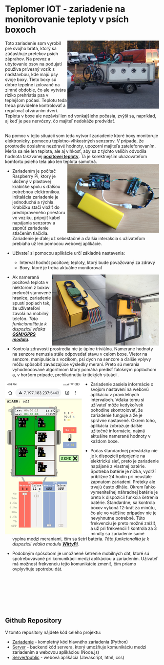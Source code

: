 # Teplomer IOT - zariadenie na monitorovanie teploty v psích boxoch

<img align="right" src="/.doc/trailer.png" width="300">
Toto zariadenie som vyrobil pre svojho brata, ktorý sa zúčastňuje pretekov psích záprahov. Na prevoz a ubytovanie psov na podujatí používa prívesný vozík s nadstavbou, kde majú psy svoje boxy. Tieto boxy sú dobre tepelne izolované na zimné obdobie, čo ale vytvára riziko prehriatia psa v teplejšom počasí. Teplotu teda treba pravidelne kontrolovať a regulovať otváraním dverí. Teplota v boxe ale nezávisí len od vonkajšieho počasia, zvýši sa, napríklad, aj keď je pes nervózny, čo majiteľ nedokáže predvídať.
<br><br>

Na pomoc v tejto situácii som teda vytvoril zariadenie ktoré boxy monitoruje elektronicky, pomocou teplotno-vlhkostných senzorov. 
V prípade, že prostredie dosiahne nezdravé hodnoty, upozorní majiteľa zatelefonovaním. 
Meria sa nie len teplota, ale aj vlhkosť, aby sa z týchto veličín odvodila hodnota takzvanej [**pocitovej teploty**](https://en.wikipedia.org/wiki/Heat_index).
Tá je korektnejším ukazovateľom komfortu psieho tela ako len teplota samotná.
<img align="right" src=".doc/hw.png" width="300"/>

* Zariadením je počítač Raspberry Pi, ktorý je uložený v plastovej krabičke spolu s ďalšou potrebnou elektronikou. 
Inštalácia zariadenie je jednoduchá a rýchla. Krabičku stačí vložiť do predripraveného priestoru vo voziku, 
pripojiť kábel napájania senzorov a zapnúť zariadenie stlačením tlačidla. Zariadenie je ďalej už sebestačné a 
ďalšia interakcia s užívateľom prebiaha už len pomocou webovej aplikácie.

* Užívateľ si pomocou aplikácie určí základné nastavenia: 
  * Interval hodnôt pocitovej teploty, ktorý bude považovaný za zdravý
  * Boxy, ktoré je treba aktuálne monitorovať

<img align="right" src="/.doc/inside.png" width="175"/><img align="right" src="/.doc/box.png" width="175"/>

* Ak nameraná pocitová teplota v niektorom z boxov prekročí stanovené hranice, zariadenie spustí poplach tak, že 
užívateľovi zavolá na mobilný telefón. *Táto funkcionalita je k dispozicii vďaka [**GSM/GPRS modulu**](https://www.waveshare.com/gsm-gprs-gnss-hat.htm).*

* Kontrola zdravosti prostredia nie je úplne triviálna. Namerané hodnoty na senzore nemusia stále odpovedať stavu v celom boxe. 
Vietor na senzore, manipulácia s vozíkom, psí dych na senzore a ďalšie vplyvy môžu spôsobiť zavádzajúce výsledky meraní. 
Preto sú merania vyhodnocované algoritmom ktorý pomáha predísť falošným poplachom a, v horšom prípade, prehliadnutiu kritických situácii.

<img align="left" src=".doc/app2.png" width="280" />

* Zariadenie zasiela informácie o svojom nastavení na webovú aplikáciu v pravidelných intervaloch. Vďaka tomu si užívateľ môže 
kedykoľvek pohodlne skontrolovať, že zariadenie funguje a že je správne nastavené. Okrem toho, aplikácia zobrazuje dalšie užitočné 
informácie, najmä aktuálne namerané hodnoty v každom boxe.

* Počas štandardnej prevádzky nie je k dispozícii pripojenie na elektrickú sieť, preto je zariadenie napájané z vlastnej batérie. 
Spotreba batérie je nízka, vydrží približne 24 hodín pri neustále zapnutom zariadení. Preteky ale trvajú často dlhšie. 
Okrem ľahko vymeniteľnej náhradnej batérie je preto k dispozícii funkcia šetrenia batérie. Štandardne, sa kontrola boxov vykoná 12-krát za minútu, 
čo ale vo väčšine prípadov nie je nevyhnutne potrebné. Túto frekvenciu je preto možné znížiť, a už pri frekvencii 1 kontrola za 3 minúty 
sa zariadenie samé vypína medzi meraniami, čím sa šetrí batéria. 
*Táto funkcionalita je k dispozicii vdaka modulu [**WittyPi**](http://www.uugear.com/product/wittypi2).*

* Podobným spôsobom je umožnené šetrenie mobilných dát, ktoré sú spotrebuvávané pri komunikácii medzi aplikáciou a zariadením. 
Užívateľ má možnosť frekvenciu tejto komunikácie zmeniť, čím priamo ovplyvňuje spotrebu dát.
<br><br><br><br><br><br><br><br>

 ## Github Repository
V tomto repository nájdete kód celého projektu:
* [Zariadenie](https://github.com/MarekDrabik/Teplomer/tree/master/Zariadenie) - kompletný kód hlavného zariadenia (Python)
* [Server](https://github.com/MarekDrabik/Teplomer/tree/master/Server) - backend kód servera, ktorý umožňuje komunikáciu medzi zariadením a webovou aplikáciou (Node.js) 
* [Server/public](https://github.com/MarekDrabik/Teplomer/tree/master/Server/public) - webová aplikácia (Javascript, html, css)

